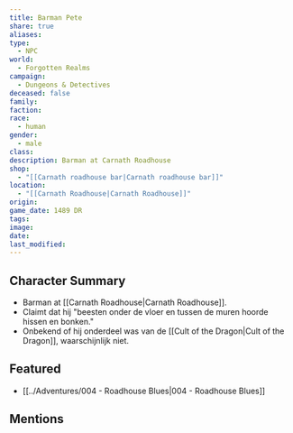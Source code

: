 ```yaml
---
title: Barman Pete
share: true
aliases: 
type:
  - NPC
world:
  - Forgotten Realms
campaign:
  - Dungeons & Detectives
deceased: false
family: 
faction: 
race:
  - human
gender:
  - male
class: 
description: Barman at Carnath Roadhouse
shop:
  - "[[Carnath roadhouse bar|Carnath roadhouse bar]]"
location:
  - "[[Carnath Roadhouse|Carnath Roadhouse]]"
origin: 
game_date: 1489 DR
tags: 
image: 
date: 
last_modified: 
---
```

## Character Summary
- Barman at [[Carnath Roadhouse|Carnath Roadhouse]].
- Claimt dat hij "beesten onder de vloer en tussen de muren hoorde hissen en bonken."
- Onbekend of hij onderdeel was van de [[Cult of the Dragon|Cult of the Dragon]], waarschijnlijk niet.

## Featured
- [[../Adventures/004 - Roadhouse Blues|004 - Roadhouse Blues]]

## Mentions
